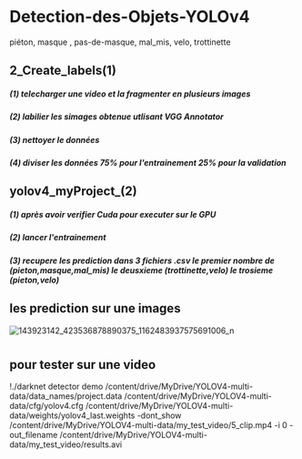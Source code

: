 # Detection-des-Objets-YOLOv4
piéton, masque , pas-de-masque, mal_mis, velo, trottinette 

## 2_Create_labels(1)
##### (1) telecharger une video et la fragmenter en plusieurs images
##### (2) labilier les simages obtenue utlisant VGG Annotator 
##### (3) nettoyer le données
##### (4)	diviser les données 75% pour l'entrainement 25% pour la validation

## yolov4_myProject_(2)
##### (1) après avoir verifier Cuda pour executer sur le GPU
##### (2) lancer l'entrainement 
##### (3) recupere les prediction dans 3 fichiers .csv le premier nombre de (pieton,masque,mal_mis) le deusxieme (trottinette,velo) le trosieme (pieton,velo)
## les prediction sur une images 
![143923142_423536878890375_1162483937575691006_n](https://user-images.githubusercontent.com/74276606/106903837-ccdfac80-66fa-11eb-834e-c5df5b95be52.gif)
#
## pour tester sur une video
!./darknet detector demo /content/drive/MyDrive/YOLOV4-multi-data/data_names/project.data /content/drive/MyDrive/YOLOV4-multi-data/cfg/yolov4.cfg /content/drive/MyDrive/YOLOV4-multi-data/weights/yolov4_last.weights -dont_show /content/drive/MyDrive/YOLOV4-multi-data/my_test_video/5_clip.mp4 -i 0 -out_filename /content/drive/MyDrive/YOLOV4-multi-data/my_test_video/results.avi
